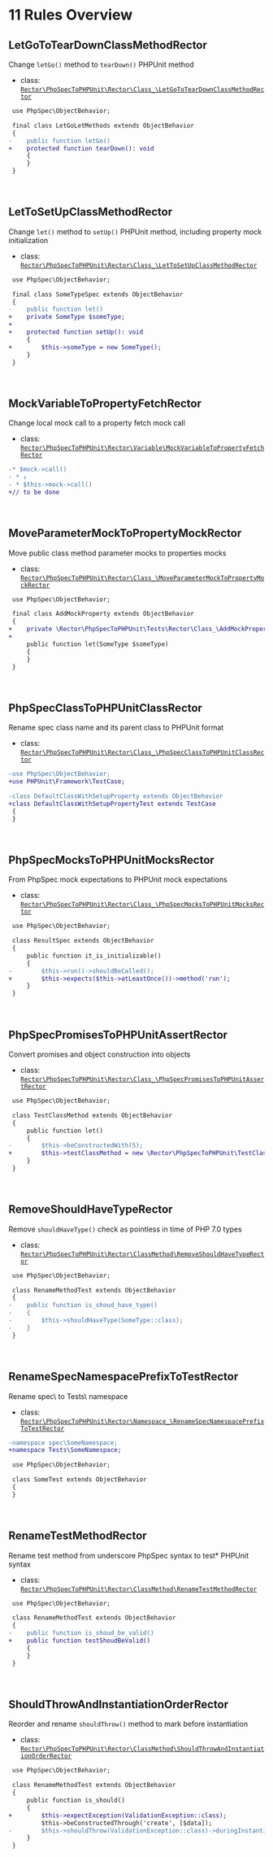 # 11 Rules Overview

## LetGoToTearDownClassMethodRector

Change `letGo()` method to `tearDown()` PHPUnit method

- class: [`Rector\PhpSpecToPHPUnit\Rector\Class_\LetGoToTearDownClassMethodRector`](../rules/Rector/Class_/LetGoToTearDownClassMethodRector.php)

```diff
 use PhpSpec\ObjectBehavior;

 final class LetGoLetMethods extends ObjectBehavior
 {
-    public function letGo()
+    protected function tearDown(): void
     {
     }
 }
```

<br>

## LetToSetUpClassMethodRector

Change `let()` method to `setUp()` PHPUnit method, including property mock initialization

- class: [`Rector\PhpSpecToPHPUnit\Rector\Class_\LetToSetUpClassMethodRector`](../rules/Rector/Class_/LetToSetUpClassMethodRector.php)

```diff
 use PhpSpec\ObjectBehavior;

 final class SomeTypeSpec extends ObjectBehavior
 {
-    public function let()
+    private SomeType $someType;
+
+    protected function setUp(): void
     {
+        $this->someType = new SomeType();
     }
 }
```

<br>

## MockVariableToPropertyFetchRector

Change local mock call to a property fetch mock call

- class: [`Rector\PhpSpecToPHPUnit\Rector\Variable\MockVariableToPropertyFetchRector`](../rules/Rector/Variable/MockVariableToPropertyFetchRector.php)

```diff
-* $mock->call()
- * ↓
- * $this->mock->call()
+// to be done
```

<br>

## MoveParameterMockToPropertyMockRector

Move public class method parameter mocks to properties mocks

- class: [`Rector\PhpSpecToPHPUnit\Rector\Class_\MoveParameterMockToPropertyMockRector`](../rules/Rector/Class_/MoveParameterMockToPropertyMockRector.php)

```diff
 use PhpSpec\ObjectBehavior;

 final class AddMockProperty extends ObjectBehavior
 {
+    private \Rector\PhpSpecToPHPUnit\Tests\Rector\Class_\AddMockPropertiesRector\Source\SomeType|\PHPUnit\Framework\MockObject\MockObject $someType;
+
     public function let(SomeType $someType)
     {
     }
 }
```

<br>

## PhpSpecClassToPHPUnitClassRector

Rename spec class name and its parent class to PHPUnit format

- class: [`Rector\PhpSpecToPHPUnit\Rector\Class_\PhpSpecClassToPHPUnitClassRector`](../rules/Rector/Class_/PhpSpecClassToPHPUnitClassRector.php)

```diff
-use PhpSpec\ObjectBehavior;
+use PHPUnit\Framework\TestCase;

-class DefaultClassWithSetupProperty extends ObjectBehavior
+class DefaultClassWithSetupPropertyTest extends TestCase
 {
 }
```

<br>

## PhpSpecMocksToPHPUnitMocksRector

From PhpSpec mock expectations to PHPUnit mock expectations

- class: [`Rector\PhpSpecToPHPUnit\Rector\Class_\PhpSpecMocksToPHPUnitMocksRector`](../rules/Rector/Class_/PhpSpecMocksToPHPUnitMocksRector.php)

```diff
 use PhpSpec\ObjectBehavior;

 class ResultSpec extends ObjectBehavior
 {
     public function it_is_initializable()
     {
-        $this->run()->shouldBeCalled();
+        $this->expects($this->atLeastOnce())->method('run');
     }
 }
```

<br>

## PhpSpecPromisesToPHPUnitAssertRector

Convert promises and object construction into objects

- class: [`Rector\PhpSpecToPHPUnit\Rector\Class_\PhpSpecPromisesToPHPUnitAssertRector`](../rules/Rector/Class_/PhpSpecPromisesToPHPUnitAssertRector.php)

```diff
 use PhpSpec\ObjectBehavior;

 class TestClassMethod extends ObjectBehavior
 {
     public function let()
     {
-        $this->beConstructedWith(5);
+        $this->testClassMethod = new \Rector\PhpSpecToPHPUnit\TestClassMethod(5);
     }
 }
```

<br>

## RemoveShouldHaveTypeRector

Remove `shouldHaveType()` check as pointless in time of PHP 7.0 types

- class: [`Rector\PhpSpecToPHPUnit\Rector\ClassMethod\RemoveShouldHaveTypeRector`](../rules/Rector/ClassMethod/RemoveShouldHaveTypeRector.php)

```diff
 use PhpSpec\ObjectBehavior;

 class RenameMethodTest extends ObjectBehavior
 {
-    public function is_shoud_have_type()
-    {
-        $this->shouldHaveType(SomeType::class);
-    }
 }
```

<br>

## RenameSpecNamespacePrefixToTestRector

Rename spec\ to Tests\ namespace

- class: [`Rector\PhpSpecToPHPUnit\Rector\Namespace_\RenameSpecNamespacePrefixToTestRector`](../rules/Rector/Namespace_/RenameSpecNamespacePrefixToTestRector.php)

```diff
-namespace spec\SomeNamespace;
+namespace Tests\SomeNamespace;

 use PhpSpec\ObjectBehavior;

 class SomeTest extends ObjectBehavior
 {
 }
```

<br>

## RenameTestMethodRector

Rename test method from underscore PhpSpec syntax to test* PHPUnit syntax

- class: [`Rector\PhpSpecToPHPUnit\Rector\ClassMethod\RenameTestMethodRector`](../rules/Rector/ClassMethod/RenameTestMethodRector.php)

```diff
 use PhpSpec\ObjectBehavior;

 class RenameMethodTest extends ObjectBehavior
 {
-    public function is_shoud_be_valid()
+    public function testShoudBeValid()
     {
     }
 }
```

<br>

## ShouldThrowAndInstantiationOrderRector

Reorder and rename `shouldThrow()` method to mark before instantiation

- class: [`Rector\PhpSpecToPHPUnit\Rector\ClassMethod\ShouldThrowAndInstantiationOrderRector`](../rules/Rector/ClassMethod/ShouldThrowAndInstantiationOrderRector.php)

```diff
 use PhpSpec\ObjectBehavior;

 class RenameMethodTest extends ObjectBehavior
 {
     public function is_should()
     {
+        $this->expectException(ValidationException::class);
         $this->beConstructedThrough('create', [$data]);
-        $this->shouldThrow(ValidationException::class)->duringInstantiation();
     }
 }
```

<br>
